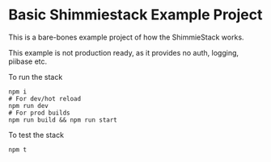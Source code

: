 # Basic Shimmiestack Example Project

This is a bare-bones example project of how the ShimmieStack works.

This example is not production ready, as it provides no auth, logging, piibase etc.

To run the stack
```shell
npm i
# For dev/hot reload
npm run dev
# For prod builds
npm run build && npm run start
```

To test the stack
```shell
npm t
```